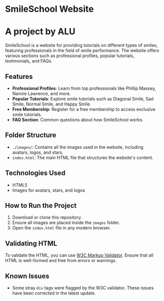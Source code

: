 # SmileSchool Website
# A project by ALU
SmileSchool is a website for providing tutorials on different types of smiles, featuring professionals in the field of smile performance. The website offers various sections such as professional profiles, popular tutorials, testimonials, and FAQs.

## Features
- **Professional Profiles**: Learn from top professionals like Phillip Massey, Nannie Lawrence, and more.
- **Popular Tutorials**: Explore smile tutorials such as Diagonal Smile, Sad Smile, Normal Smile, and Happy Smile.
- **Free Membership**: Register for a free membership to access exclusive smile tutorials.
- **FAQ Section**: Common questions about how SmileSchool works.

## Folder Structure
- `./images/`: Contains all the images used in the website, including avatars, logos, and stars.
- `index.html`: The main HTML file that structures the website's content.

## Technologies Used
- HTML5
- Images for avatars, stars, and logos

## How to Run the Project
1. Download or clone this repository.
2. Ensure all images are placed inside the `images` folder.
3. Open the `index.html` file in any modern browser.

## Validating HTML
To validate the HTML, you can use [W3C Markup Validator](https://validator.w3.org/). Ensure that all HTML is well-formed and free from errors or warnings.

## Known Issues
- Some stray `div` tags were flagged by the W3C validator. These issues have been corrected in the latest update.
